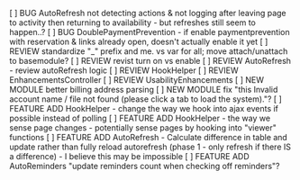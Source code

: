 [ ] BUG AutoRefresh not detecting actions & not logging after leaving page to activity then returning to availability - but refreshes still seem to happen..?
[ ] BUG DoublePaymentPrevention - if enable paymentprevention with reservation & links already open, doesn't actually enable it yet	
[ ] REVIEW standardize "_" prefix and me. vs var for all; move attach/unattach to basemodule?
[ ] REVIEW revist turn on vs enable
[ ] REVIEW AutoRefresh - review autoRefresh logic
[ ] REVIEW HookHelper
[ ] REVIEW EnhancementsController
[ ] REVIEW UsabilityEnhancements
[ ] NEW MODULE better billing address parsing
[ ] NEW MODULE fix "this Invalid account name / file not found (please click a tab to load the system)."?
[ ] FEATURE ADD HookHelper - change the way we hook into ajax events if possible instead of polling
[ ] FEATURE ADD HookHelper - the way we sense page changes - potentially sense pages by hooking into "viewer" functions
[ ] FEATURE ADD AutoRefresh - Calculate difference in table and update rather than fully reload autorefresh (phase 1 - only refresh if there IS a difference) - I believe this may be impossible
[ ] FEATURE ADD AutoReminders "update reminders count when checking off reminders"?	